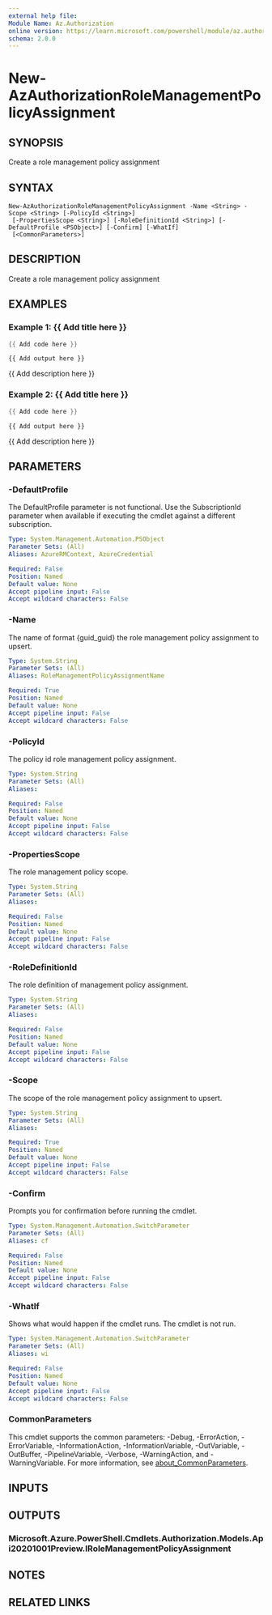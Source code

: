 ```yaml
---
external help file:
Module Name: Az.Authorization
online version: https://learn.microsoft.com/powershell/module/az.authorization/new-azauthorizationrolemanagementpolicyassignment
schema: 2.0.0
---
```


# New-AzAuthorizationRoleManagementPolicyAssignment

## SYNOPSIS
Create a role management policy assignment

## SYNTAX

```
New-AzAuthorizationRoleManagementPolicyAssignment -Name <String> -Scope <String> [-PolicyId <String>]
 [-PropertiesScope <String>] [-RoleDefinitionId <String>] [-DefaultProfile <PSObject>] [-Confirm] [-WhatIf]
 [<CommonParameters>]
```

## DESCRIPTION
Create a role management policy assignment

## EXAMPLES

### Example 1: {{ Add title here }}
```powershell
{{ Add code here }}
```

```output
{{ Add output here }}
```

{{ Add description here }}

### Example 2: {{ Add title here }}
```powershell
{{ Add code here }}
```

```output
{{ Add output here }}
```

{{ Add description here }}

## PARAMETERS

### -DefaultProfile
The DefaultProfile parameter is not functional.
Use the SubscriptionId parameter when available if executing the cmdlet against a different subscription.

```yaml
Type: System.Management.Automation.PSObject
Parameter Sets: (All)
Aliases: AzureRMContext, AzureCredential

Required: False
Position: Named
Default value: None
Accept pipeline input: False
Accept wildcard characters: False
```

### -Name
The name of format {guid_guid} the role management policy assignment to upsert.

```yaml
Type: System.String
Parameter Sets: (All)
Aliases: RoleManagementPolicyAssignmentName

Required: True
Position: Named
Default value: None
Accept pipeline input: False
Accept wildcard characters: False
```

### -PolicyId
The policy id role management policy assignment.

```yaml
Type: System.String
Parameter Sets: (All)
Aliases:

Required: False
Position: Named
Default value: None
Accept pipeline input: False
Accept wildcard characters: False
```

### -PropertiesScope
The role management policy scope.

```yaml
Type: System.String
Parameter Sets: (All)
Aliases:

Required: False
Position: Named
Default value: None
Accept pipeline input: False
Accept wildcard characters: False
```

### -RoleDefinitionId
The role definition of management policy assignment.

```yaml
Type: System.String
Parameter Sets: (All)
Aliases:

Required: False
Position: Named
Default value: None
Accept pipeline input: False
Accept wildcard characters: False
```

### -Scope
The scope of the role management policy assignment to upsert.

```yaml
Type: System.String
Parameter Sets: (All)
Aliases:

Required: True
Position: Named
Default value: None
Accept pipeline input: False
Accept wildcard characters: False
```

### -Confirm
Prompts you for confirmation before running the cmdlet.

```yaml
Type: System.Management.Automation.SwitchParameter
Parameter Sets: (All)
Aliases: cf

Required: False
Position: Named
Default value: None
Accept pipeline input: False
Accept wildcard characters: False
```

### -WhatIf
Shows what would happen if the cmdlet runs.
The cmdlet is not run.

```yaml
Type: System.Management.Automation.SwitchParameter
Parameter Sets: (All)
Aliases: wi

Required: False
Position: Named
Default value: None
Accept pipeline input: False
Accept wildcard characters: False
```

### CommonParameters
This cmdlet supports the common parameters: -Debug, -ErrorAction, -ErrorVariable, -InformationAction, -InformationVariable, -OutVariable, -OutBuffer, -PipelineVariable, -Verbose, -WarningAction, and -WarningVariable. For more information, see [about_CommonParameters](http://go.microsoft.com/fwlink/?LinkID=113216).

## INPUTS

## OUTPUTS

### Microsoft.Azure.PowerShell.Cmdlets.Authorization.Models.Api20201001Preview.IRoleManagementPolicyAssignment

## NOTES

## RELATED LINKS

